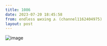 ```yaml
---
title: 1086
date: 2023-07-20 18:45:58
from: endless шизing ⍼ (channel1162404975)
layout: post
---
```


![image](photos/photo_146@20-07-2023_18-45-58.jpg)


